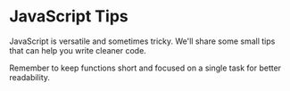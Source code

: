 # JavaScript Tips

JavaScript is versatile and sometimes tricky. We'll share some small tips that can help you write cleaner code.

Remember to keep functions short and focused on a single task for better readability.

